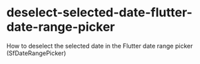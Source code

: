 # deselect-selected-date-flutter-date-range-picker
How to deselect the selected date in the Flutter date range picker (SfDateRangePicker)
